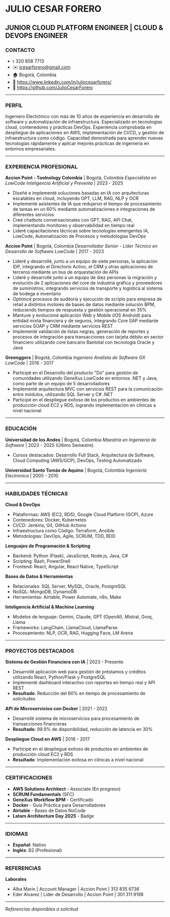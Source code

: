 # JULIO CESAR FORERO
## JUNIOR CLOUD PLATFORM ENGINEER | CLOUD & DEVOPS ENGINEER

### CONTACTO

- 📞 320 858 7713
- ✉️ jcesarforero@gmail.com
- 🏠 Bogotá, Colombia
- 🔗 https://www.linkedin.com/in/juliocesarforero/
- 🐙 https://github.com/JulioCesarForero

---

### PERFIL

Ingeniero Electrónico con más de 10 años de experiencia en desarrollo de software y automatización de infraestructura. Especializado en tecnologías cloud, contenedores y prácticas DevOps. Experiencia comprobada en despliegue de aplicaciones en AWS, implementación de CI/CD, y gestión de infraestructura como código. Capacidad demostrada para aprender nuevas tecnologías rápidamente y aplicar mejores prácticas de ingeniería en entornos empresariales.

---

### EXPERIENCIA PROFESIONAL

**Accion Point - Toolnology Colombia** | Bogotá, Colombia
*Especialista en LowCode Inteligencia Artificial y Preventa* | 2023 - 2025
- Diseñé e implementé soluciones basadas en IA con arquitecturas escalables en cloud, incluyendo GPT, LLM, RAG, NLP y OCR
- Implementé asistentes de IA que redujeron el tiempo de procesamiento de tareas en un 60% mediante automatizaciones e integraciones de diferentes servicios
- Creé chatbots conversacionales con GPT, RAG, API Chat, implementando monitoreo y observabilidad en tiempo real
- Lideré capacitaciones técnicas sobre tecnologías emergentes IA, LowCode, Automatización de Procesos y metodologías DevOps

**Accion Point** | Bogotá, Colombia
*Desarrollador Senior - Líder Técnico en Desarrollo de Software LowCode* | 2017 - 2023
- Lideré y desarrollé, junto a un equipo de siete personas, la aplicación IDP, integrando el Directorio Activo, el CRM y otras aplicaciones de terceros mediante un bus de orquestación de APIs
- Lideré y desarrollé junto a un equipo de diez personas la migración y evolución de 2 aplicaciones del core de industria gráfica y proveedores de suministros, integrando servicios de transporte y logística al sistema de bodega e inventario
- Optimicé procesos de auditoría y ejecución de scripts para empresa de retail a distintos motores de bases de datos mediante solución BPM, reduciendo tiempos de respuesta y gestión operacional en 35%
- Mantuve y evolucioné aplicación Web y Mobile (iOS Android) para entidad mixta financiera y de seguros, integrando Core SAP mediante servicios SOAP y CRM mediante servicios REST
- Implementé validación de listas negras, generación de reportes y procesos de integración para transacciones con tarjeta débito en sector financiero utilizando core bancario Bantotal con tecnología Oracle y Java

**Greenggers** | Bogotá, Colombia
*Ingeniero Analista de Software GX LowCode* | 2016 - 2017
- Participé en el Desarrollo del producto "Do" para gestión de comunidades utilizando GeneXus LowCode en entornos .NET y Java, como parte de un equipo de 5 desarrolladores
- Implementé arquitectura MVC con servicios REST para la comunicación entre módulos, utilizando SQL Server y C# .NET
- Participé en el despliegue exitoso de los productos en ambientes de producción cloud EC2 y RDS, logrando implementación en clínicas a nivel nacional

---

### EDUCACIÓN

**Universidad de los Andes** | Bogotá, Colombia
*Maestría en Ingeniería de Software* | 2023 - 2025 (Último Semestre)
- Cursos destacados: Desarrollo Full Stack, Arquitectura de Software, Cloud Computing (AWS/GCP), DevOps, Testing Automatizado

**Universidad Santo Tomás de Aquino** | Bogotá, Colombia
*Ingeniería Electrónica* | 2005 - 2010

---

### HABILIDADES TÉCNICAS

**Cloud & DevOps**
- Plataformas: AWS (EC2, RDS), Google Cloud Platform (GCP), Azure
- Contenedores: Docker, Kubernetes
- CI/CD: Jenkins, Git, GitHub Actions
- Infraestructura como Código: Terraform, Ansible
- Metodologías: DevOps, Agile, SCRUM, TDD, BDD

**Lenguajes de Programación & Scripting**
- Backend: Python (Flask), JavaScript, Node.js, Java, C#
- Scripting: Bash, PowerShell
- Frontend: React, Angular, React Native, TypeScript

**Bases de Datos & Herramientas**
- Relacionales: SQL Server, MySQL, Oracle, PostgreSQL
- NoSQL: MongoDB, DynamoDB
- Herramientas: Airtable, Power Automate, n8n, Make

**Inteligencia Artificial & Machine Learning**
- Modelos de lenguaje: Gemini, Claude, GPT (OpenAI), Mistral, Groq, Llama
- Frameworks: LangChain, LlamaCloud, LlamaParse
- Procesamiento: NLP, OCR, RAG, Hugging Face, LM Arena

---

### PROYECTOS DESTACADOS

**Sistema de Gestión Financiera con IA** | 2023 - Presente
- Desarrollé aplicación web para gestión de préstamos y créditos utilizando React, Python/Flask y PostgreSQL
- Implementé dashboard interactivo con reportes en tiempo real y API REST
- **Resultado**: Reducción del 60% en tiempo de procesamiento de solicitudes

**API de Microservicios con Docker** | 2021 - 2022
- Desarrollé sistema de microservicios para procesamiento de transacciones financieras
- **Resultado**: 99.9% de disponibilidad, reducción de latencia en 30%

**Despliegue Cloud en AWS** | 2016 - 2017
- Participé en el despliegue exitoso de productos en ambientes de producción cloud EC2 y RDS
- **Resultado**: Implementación exitosa en clínicas a nivel nacional

---

### CERTIFICACIONES

- **AWS Solutions Architect** - Associate (En progreso)
- **SCRUM Fundamentals** (SFC)
- **GeneXus Workflow BPM** - Certificado
- **Docker** - Guía Práctica para Desarrolladores
- **Airtable** - Bases de Datos NoCode
- **Latam Architecture Day 2025** - Badge

---

### IDIOMAS

- **Español**: Nativo
- **Inglés**: B2 (Profesional)

---

### REFERENCIAS

**Laborales**
- Alba Marin | Account Manager | Accion Point | 313 835 6736
- Eder Alvarez | Líder de Desarrollo | Accion Point | 301 311 9198

---

*Referencias disponibles a solicitud*
